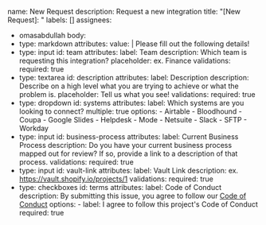 name: New Request
description: Request a new integration
title: "[New Request]: "
labels: []
assignees:
  - omasabdullah
body:
  - type: markdown
    attributes:
      value: |
        Please fill out the following details!
  - type: input
    id: team
    attributes:
      label: Team
      description: Which team is requesting this integration?
      placeholder: ex. Finance
    validations:
      required: true
  - type: textarea
    id: description
    attributes:
      label: Description
      description: Describe on a high level what you are trying to achieve or what the problem is.
      placeholder: Tell us what you see!
    validations:
      required: true
  - type: dropdown
    id: systems
    attributes:
      label: Which systems are you looking to connect?
      multiple: true
      options:
        - Airtable
        - Bloodhound
        - Coupa
        - Google Slides
        - Helpdesk
        - Mode
        - Netsuite
        - Slack
        - SFTP
        - Workday
  - type: input
    id: business-process
    attributes:
      label: Current Business Process
      description: Do you have your current business process mapped out for review? If so, provide a link to a description of that process.
    validations:
      required: true
  - type: input
    id: vault-link
    attributes:
      label: Vault Link
      description: ex. https://vault.shopify.io/projects/1
    validations:
      required: true
  - type: checkboxes
    id: terms
    attributes:
      label: Code of Conduct
      description: By submitting this issue, you agree to follow our [Code of Conduct](https://example.com)
      options:
        - label: I agree to follow this project's Code of Conduct
          required: true
